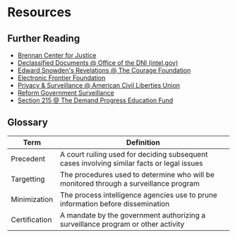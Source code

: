 # Resources

## Further Reading
- [Brennan Center for Justice](https://www.brennancenter.org/)
- [Declassified Documents @ Office of the DNI (intel.gov)](https://www.intel.gov/intel-vault)
- [Edward Snowden's Revelations @ The Courage Foundation](https://edwardsnowden.com/revelations/)
- [Electronic Frontier Foundation](https://www.eff.org/)
- [Privacy & Surveillance @ American Civil Liberties Union](https://www.aclu.org/issues/national-security/privacy-and-surveillance)
- [Reform Government Surveillance](https://www.reformgovernmentsurveillance.com/)
- [Section 215 @ The Demand Progress Education Fund](https://www.section215.org/)

## Glossary
| Term | Definition |
| ----------- | ----------- |
| Precedent | A court ruiling used for deciding subsequent cases involving similar facts or legal issues |
| Targetting | The procedures used to determine who will be monitored through a surveillance program |
| Minimization | The process intelligence agencies use to prune information before dissemination |
| Certification | A mandate by the government authorizing a surveillance program or other activity |